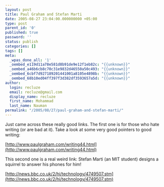 ```yaml
---
layout: post
title: Paul Graham and Stefan Marti
date: 2005-08-27 23:04:00.000000000 +05:00
type: post
parent_id: '0'
published: true
password: ''
status: publish
categories: []
tags: []
meta:
  _wpas_done_all: '1'
  _oembed_e119d11a78e581d8b91de9e12f1eb82c: "{{unknown}}"
  _oembed_a46b6cb8c70c31e9832d46550a50c493: "{{unknown}}"
  _oembed_6cbf7d927189201441001a8105e4898b: "{{unknown}}"
  _oembed_68b10ed04ff397f3d382df3593657a5d: "{{unknown}}"
author:
  login: recluze
  email: recluze@gmail.com
  display_name: recluze
  first_name: Mohammad
  last_name: Nauman
permalink: "/2005/08/27/paul-graham-and-stefan-marti/"
---
```

Just came across these really good links. The first one is for those who hate writing (or are bad at it). Take a look at some very good pointers to good writing:

[http://www.paulgraham.com/writing44.html](http://www.paulgraham.com/writing44.html)

This second one is a real weird link: Stefan Marti (an MIT student) designs a squirrel to answer his phones for him!

[http://news.bbc.co.uk/2/hi/technology/4749507.stm](http://news.bbc.co.uk/2/hi/technology/4749507.stm)


